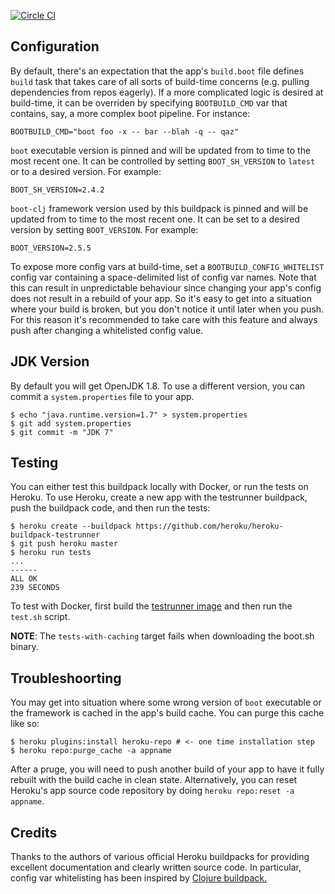 [![Circle CI](https://circleci.com/gh/upworthy/heroku-buildpack-boot.svg?style=svg)](https://circleci.com/gh/upworthy/heroku-buildpack-boot)

## Configuration

By default, there's an expectation that the app's `build.boot`
file defines `build` task that takes care of all sorts of build-time
concerns (e.g. pulling dependencies from repos eagerly). If a more
complicated logic is desired at build-time, it can be overriden by
specifying `BOOTBUILD_CMD` var that contains, say, a more complex boot
pipeline. For instance:

    BOOTBUILD_CMD="boot foo -x -- bar --blah -q -- qaz"

`boot` executable version is pinned and will be updated from to time
to the most recent one. It can be controlled by setting `BOOT_SH_VERSION`
to `latest` or to a desired version. For example:

    BOOT_SH_VERSION=2.4.2

`boot-clj` framework version used by this buildpack is pinned and
will be updated from to time to the most recent one. It can be set
to a desired version by setting `BOOT_VERSION`. For example:

    BOOT_VERSION=2.5.5

To expose more config vars at build-time, set a
`BOOTBUILD_CONFIG_WHITELIST` config var containing a space-delimited
list of config var names. Note that this can result in unpredictable
behaviour since changing your app's config does not result in a
rebuild of your app. So it's easy to get into a situation where your
build is broken, but you don't notice it until later when you
push. For this reason it's recommended to take care with this feature
and always push after changing a whitelisted config value.

## JDK Version

By default you will get OpenJDK 1.8. To use a different version, you
can commit a `system.properties` file to your app.

```sh-session
$ echo "java.runtime.version=1.7" > system.properties
$ git add system.properties
$ git commit -m "JDK 7"
```

## Testing

You can either test this buildpack locally with Docker, or run the tests on
Heroku. To use Heroku, create a new app with the testrunner buildpack, push the
buildpack code, and then run the tests:

```
$ heroku create --buildpack https://github.com/heroku/heroku-buildpack-testrunner
$ git push heroku master
$ heroku run tests
...
------
ALL OK
239 SECONDS
```

To test with Docker, first build the [testrunner image](https://github.com/heroku/heroku-buildpack-testrunner)
and then run the `test.sh` script.

**NOTE**: The `tests-with-caching` target fails when downloading the boot.sh binary.

## Troubleshoorting

You may get into situation where some wrong version of `boot` executable or the framework
is cached in the app's build cache. You can purge this cache like so:

    $ heroku plugins:install heroku-repo # <- one time installation step
    $ heroku repo:purge_cache -a appname

After a pruge, you will need to push another build of your app to have it fully
rebuilt with the build cache in clean state. Alternatively, you can reset Heroku's
app source code repository by doing `heroku repo:reset -a appname`.

## Credits

Thanks to the authors of various official Heroku buildpacks for
providing excellent documentation and clearly written source code. In
particular, config var whitelisting has been inspired by
[Clojure buildpack.][1]

[1]: https://github.com/heroku/heroku-buildpack-clojure#configuration
